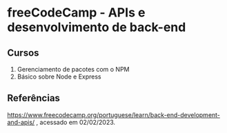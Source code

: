 # freeCodeCamp - APIs e desenvolvimento de back-end

## Cursos
1. Gerenciamento de pacotes com o NPM
2. Básico sobre Node e Express

## Referências
https://www.freecodecamp.org/portuguese/learn/back-end-development-and-apis/ , acessado em 02/02/2023.